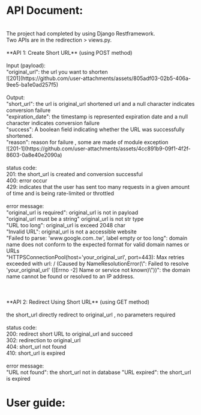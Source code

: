 # API Document:<br>
<br>
  The project had completed by using Django Restframework.<br>
  Two APIs are in the redirection > views.py.<br>
<br>
  **API 1: Create Short URL**   (using POST method)<br><br>
    Input (payload):<br>
      "original_url": the url you want to shorten<br>
      ![201](https://github.com/user-attachments/assets/805adf03-02b5-406a-9ee5-ba1e0ad257f5)
      <br><br>
    Output:<br>
      "short_url": the url is original_url shortened url and a null character indicates conversion failure<br>
      "expiration_date": the timestamp is represented expiration date and a null character indicates conversion failure<br>
      "success": A boolean field indicating whether the URL was successfully shortened.<br>
      "reason": reason for failure , some are made of module exception<br>
      ![201-1](https://github.com/user-attachments/assets/4cc891b9-09f1-4f2f-8603-0a8e40e2090a)
      <br><br>
    status code:<br>
      201: the short_url is created and conversion successful<br>
      400: error occur<br>
      429: indicates that the user has sent too many requests in a given amount of time and is being rate-limited or throttled<br><br>
    error message:<br>
      "original_url is required": original_url is not in payload<br>
      "original_url must be a string" original_url is not str type<br>
      "URL too long": original_url is exceed 2048 char<br>
      "Invalid URL": original_url is not a accessible website<br>
      "Failed to parse: 'www.google.com..tw', label empty or too long": domain name does not conform to the expected format for valid domain names or URLs<br>
      "HTTPSConnectionPool(host='your_original_url', port=443): Max retries exceeded with url: / (Caused by NameResolutionError(\"<urllib3.connection.HTTPSConnection object at 0x7f3ae34b7bb0>: Failed to resolve 'your_original_url' ([Errno -2] Name or service not known)\"))": the domain name cannot be found or resolved to an IP address.<br><br><br>
<br>
  **API 2: Redirect Using Short URL**   (using GET method)<br><br>
    the short_url directly redirect to original_url , no parameters required<br><br>
    status code:<br>
      200: redirect short URL to original_url and succeed<br>
      302: redirection to original_url<br>
      404: short_url not found<br>
      410: short_url is expired<br><br>
    error message:<br>
      "URL not found": the short_url not in database
      "URL expired": the short_url is expired

# User guide:<br>
